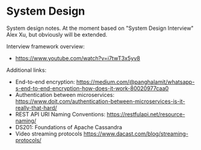 # System Design
System design notes. At the moment based on "System Design Interview" Alex Xu, but obviously will be extended.

Interview framework overview:
- https://www.youtube.com/watch?v=i7twT3x5yv8

Additional links:
- End-to-end encryption: https://medium.com/@panghalamit/whatsapp-s-end-to-end-encryption-how-does-it-work-80020977caa0
- Authentication between microservices: https://www.doit.com/authentication-between-microservices-is-it-really-that-hard/
- REST API URI Naming Conventions: https://restfulapi.net/resource-naming/
- DS201: Foundations of Apache Cassandra
- Video streaming protocols https://www.dacast.com/blog/streaming-protocols/
